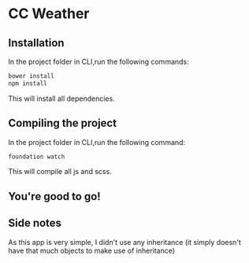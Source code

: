 # CC Weather

## Installation

In the project folder in CLI,run the following commands:

```bash
bower install
npm install
```

This will install all dependencies.

## Compiling the project

In the project folder in CLI,run the following command:
```bash
foundation watch
```

This will compile all js and scss.

## You're good to go!


## Side notes
As this app is very simple, I didn't use any inheritance (it simply doesn't have that much objects to make use of inheritance)
